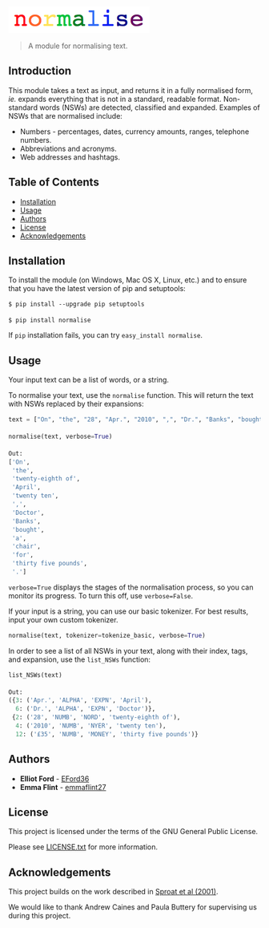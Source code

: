 ![Title Logo](logo.png)

> A module for normalising text. 

## Introduction

This module takes a text as input, and returns it in a fully normalised form, *ie.* expands everything that is not in a standard, readable format. Non-standard words (NSWs) are detected, classified and expanded. Examples of NSWs that are normalised include:

* Numbers - percentages, dates, currency amounts, ranges, telephone numbers.
* Abbreviations and acronyms.
* Web addresses and hashtags.


## Table of Contents
* [Installation](#installation)
* [Usage](#usage)
* [Authors](#authors)
* [License](#license)
* [Acknowledgements](#acknows)


## <a name="installation"><a/>Installation

To install the module (on Windows, Mac OS X, Linux, etc.) and to ensure that you have the latest version of pip and setuptools:

```
$ pip install --upgrade pip setuptools

$ pip install normalise
```

If `pip` installation fails, you can try `easy_install normalise`. 


## <a name="usage"><a/>Usage

Your input text can be a list of words, or a string. 

To normalise your text, use the `normalise` function. This will return the text with NSWs replaced by their expansions:

```python
text = ["On", "the", "28", "Apr.", "2010", ",", "Dr.", "Banks", "bought", "a", "chair", "for", "£35", "."]

normalise(text, verbose=True)

Out: 
['On',
 'the',
 'twenty-eighth of',
 'April',
 'twenty ten',
 ',',
 'Doctor',
 'Banks',
 'bought',
 'a',
 'chair',
 'for',
 'thirty five pounds',
 '.']
```

`verbose=True` displays the stages of the normalisation process, so you can monitor its progress. To turn this off, use `verbose=False`. 

If your input is a string, you can use our basic tokenizer. For best results, input your own custom tokenizer.

```python
normalise(text, tokenizer=tokenize_basic, verbose=True)
```

In order to see a list of all NSWs in your text, along with their index, tags, and expansion, use the `list_NSWs` function:

```python
list_NSWs(text)

Out:
({3: ('Apr.', 'ALPHA', 'EXPN', 'April'),
  6: ('Dr.', 'ALPHA', 'EXPN', 'Doctor')},
 {2: ('28', 'NUMB', 'NORD', 'twenty-eighth of'),
  4: ('2010', 'NUMB', 'NYER', 'twenty ten'),
  12: ('£35', 'NUMB', 'MONEY', 'thirty five pounds')}
 ```

## <a name="authors"><a/>Authors

* **Elliot Ford** - [EFord36](https://github.com/EFord36)
* **Emma Flint** - [emmaflint27](https://github.com/emmaflint27)

## <a name="license"><a/>License

This project is licensed under the terms of the GNU General Public License.

Please see [LICENSE.txt](https://github.com/EFord36/normalise/blob/master/LICENSE.txt) for more information. 

## <a name="acknows"><a/>Acknowledgements

This project builds on the work described in [Sproat et al (2001)](http://www.cs.toronto.edu/~gpenn/csc2518/sproatetal01.pdf). 

We would like to thank Andrew Caines and Paula Buttery for supervising us during this project. 
